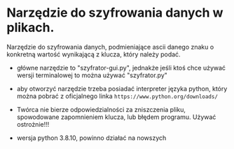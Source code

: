 # Narzędzie do szyfrowania danych w plikach.

Narzędzie do szyfrowania danych, podmieniające ascii danego znaku o konkretną wartość wynikającą z klucza, który należy podać.

* główne narzędzie to "szyfrator-gui.py", jednakże jeśli ktoś chce używać wersji terminalowej to można używać "szyfrator.py"

* aby otworzyć narzędzie trzeba posiadać interpreter języka python, który można pobrać z oficjalnego linka `https://www.python.org/downloads/`

* Twórca nie bierze odpowiedzialności za zniszczenia pliku, spowodowane zapomnieniem klucza, lub błędem programu. Używać ostrożnie!!!

* wersja python 3.8.10, powinno działać na nowszych